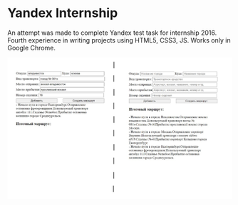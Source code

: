 # Yandex Internship

An attempt was made to complete Yandex test task for internship 2016. Fourth experience in writing projects using HTML5, CSS3, JS.
Works only in Google Chrome.

![sorting cards](https://github.com/oOFaYOo/Yandex-Internship/blob/master/demo.jpg)
